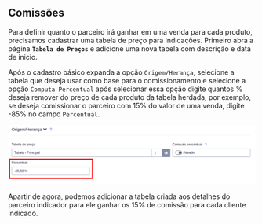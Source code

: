 ## Comissões

Para definir quanto o parceiro irá ganhar em uma venda para cada produto, precisamos cadastrar uma tabela de preço para indicações. Primeiro abra a página **`Tabela de Preços`** e adicione uma nova tabela com descrição e data de inicio.

Após o cadastro básico expanda a opção `Origem/Herança`, selecione a tabela que deseja usar como base para o comissionamento e selecione a opção `Computa Percentual` após selecionar essa opção digite quantos % deseja remover do preço de cada produto da tabela herdada, por exemplo, se deseja comissionar o parceiro com 15% do valor de uma venda, digite -85% no campo `Percentual`.

![Habilitar Tipo de Parceria](/ui/assets/manuais-de-uso/cliente-parceiro/7-cliente-parceiro.png)

Apartir de agora, podemos adicionar a tabela criada aos detalhes do parceiro indicador para ele ganhar os 15% de comissão para cada cliente indicado.